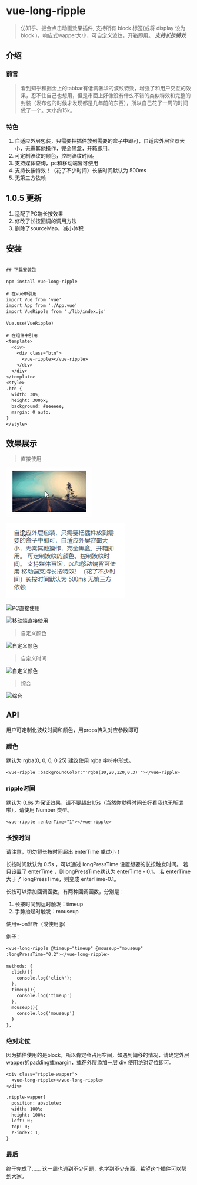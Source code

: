 # vue-long-ripple

> 仿知乎、掘金点击动画效果插件, 支持所有 block 标签(或将 display 设为 block )，响应式wapper大小，可自定义波纹，开箱即用。 ***支持长按特效***

## 介绍

### 前言

> 看到知乎和掘金上的tabbar有低调奢华的波纹特效，增强了和用户交互的效果，忍不住自己也想用，但是市面上好像没有什么不错的类似特效和完整的封装（发布包的时候才发现都是几年前的东西），所以自己花了一周的时间做了一个。大小约15k。

### 特色

1. 自适应外层包装，只需要把插件放到需要的盒子中即可，自适应外层容器大小，无需其他操作，完全黑盒，开箱即用。
2. 可定制波纹的颜色，控制波纹时间。
3. 支持媒体查询，pc和移动端皆可使用
4. 支持长按特效！（花了不少时间）长按时间默认为 500ms 
5. 无第三方依赖

## 1.0.5 更新

1. 适配了PC端长按效果
2. 修改了长按回调的调用方法
3. 删除了sourceMap，减小体积

## 安装

``` 

## 下载安装包

npm install vue-long-ripple

# 在vue中引用
import Vue from 'vue'
import App from './App.vue'
import VueRipple from './lib/index.js'

Vue.use(VueRipple)

# 在组件中引用
<template>
  <div>
    <div class="btn">
      <vue-ripple></vue-ripple>
    </div>
  </div>
</template>
<style>
.btn {
  width: 30%;
  height: 300px;
  background: #eeeeee;
  margin: 0 auto;
}
</style>
```

## 效果展示

> 直接使用

![PC图片使用](https://github.com/ctts/vue-long-ripple/raw/master/static/img/6.gif)

![PC文章使用](https://github.com/ctts/vue-long-ripple/raw/master/static/img/7.gif)

![PC直接使用](https://github.com/ctts/vue-long-ripple/raw/master/static/img/1.gif)

![移动端直接使用](https://github.com/ctts/vue-long-ripple/raw/master/static/img/2.gif)

> 自定义颜色

![自定义颜色](https://github.com/ctts/vue-long-ripple/raw/master/static/img/3.gif)

> 自定义时间

![自定义颜色](https://github.com/ctts/vue-long-ripple/raw/master/static/img/4.gif)

> 综合

![综合](https://github.com/ctts/vue-long-ripple/raw/master/static/img/5.gif)

## API

用户可定制化波纹时间和颜色，用props传入对应参数即可

### 颜色

默认为 rgba(0, 0, 0, 0.25) 建议使用 rgba 字符串形式。

``` 
<vue-ripple :backgroundColor:"'rgba(10,20,120,0.3)'"></vue-ripple>
```

### ripple时间

默认为 0.6s 为保证效果，请不要超出1.5s（当然你觉得时间长好看我也无所谓啦），请使用 Number 类型。



``` 
<vue-ripple :enterTime="1"></vue-ripple>
```
### 长按时间
请注意，切勿将长按时间超出 enterTime 或过小！

长按时间默认为 0.5s ，可以通过 longPressTime 设置想要的长按触发时间。
若只设置了 enterTime ，则longPressTime默认为 enterTime - 0.1。
若 enterTime 大于了 longPressTime，则变成 enterTime-0.1。

长按可以添加回调函数，有两种回调函数，分别是：
1. 长按时间到达时触发：timeup
2. 手势抬起时触发：mouseup

使用v-on监听（或使用@）

例子：
```
<vue-long-ripple @timeup="timeup" @mouseup="mouseup" :longPressTime="0.2"></vue-long-ripple>

methods: {
  click(){
    console.log('click');
  },
  timeup(){
    console.log('timeup')
  },
  mouseup(){
    console.log('mouseup')
  }
},
```

### 绝对定位

因为插件使用的是block，所以肯定会占用空间，如遇到偏移的情况，请确定外层wapper的padding或margin，或在外层添加一层 div 使用绝对定位即可。
```
<div class="ripple-wapper">
  <vue-long-ripple></vue-long-ripple>
</div>
```
```
.ripple-wapper{
  position: absolute;
  width: 100%;
  height: 100%;
  left: 0;
  top: 0;
  z-index: 1;
}
```

### 最后

终于完成了…… 这一周也遇到不少问题，也学到不少东西，希望这个插件可以帮到大家。
